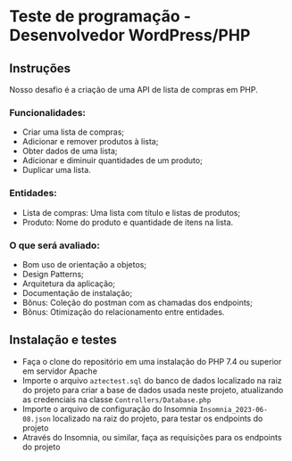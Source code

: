 # Teste de programação - Desenvolvedor WordPress/PHP

## Instruções
Nosso desafio é a criação de uma API de lista de compras em PHP.

### Funcionalidades:
- Criar uma lista de compras;
- Adicionar e remover produtos à lista;
- Obter dados de uma lista;
- Adicionar e diminuir quantidades de um produto;
- Duplicar uma lista.

### Entidades:
- Lista de compras: Uma lista com título e listas de produtos;
- Produto: Nome do produto e quantidade de itens na lista.

### O que será avaliado:
- Bom uso de orientação a objetos;
- Design Patterns;
- Arquitetura da aplicação;
- Documentação de instalação;
- Bônus: Coleção do postman com as chamadas dos endpoints;
- Bônus: Otimização do relacionamento entre entidades.

## Instalação e testes
- Faça o clone do repositório em uma instalação do PHP 7.4 ou superior em servidor Apache
- Importe o arquivo `aztectest.sql` do banco de dados localizado na raiz do projeto para criar a base de dados usada neste projeto, atualizando as credenciais na classe `Controllers/Database.php`
- Importe o arquivo de configuração do Insomnia `Insomnia_2023-06-08.json` localizado na raiz do projeto, para testar os endpoints do projeto
- Através do Insomnia, ou similar, faça as requisições para os endpoints do projeto